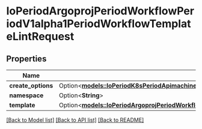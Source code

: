 # IoPeriodArgoprojPeriodWorkflowPeriodV1alpha1PeriodWorkflowTemplateLintRequest

## Properties

Name | Type | Description | Notes
------------ | ------------- | ------------- | -------------
**create_options** | Option<[**models::IoPeriodK8sPeriodApimachineryPeriodPkgPeriodApisPeriodMetaPeriodV1PeriodCreateOptions**](io.k8s.apimachinery.pkg.apis.meta.v1.CreateOptions.md)> |  | [optional]
**namespace** | Option<**String**> |  | [optional]
**template** | Option<[**models::IoPeriodArgoprojPeriodWorkflowPeriodV1alpha1PeriodWorkflowTemplate**](io.argoproj.workflow.v1alpha1.WorkflowTemplate.md)> |  | [optional]

[[Back to Model list]](../README.md#documentation-for-models) [[Back to API list]](../README.md#documentation-for-api-endpoints) [[Back to README]](../README.md)


